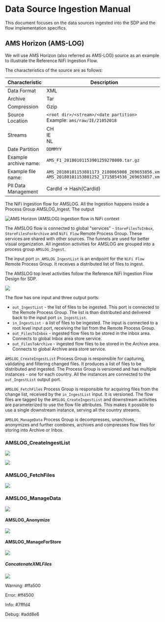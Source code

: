 # Data Source Ingestion Manual

This document focuses on the data sources ingested into the SDP and the flow implementation specifics.

## AMS Horizon (AMS-LOG)

We will use AMS Horizon (also referred as AMS-LOG) source as an example to illustrate the Reference NiFi Ingestion Flow.

The characteristics of the source are as follows:

| Characteristic        | Description                                                  |
| --------------------- | ------------------------------------------------------------ |
| Data Format           | XML                                                          |
| Archive               | Tar                                                          |
| Compression           | Gzip                                                         |
| Source Location       | `<root dir>/<stream>/<date partition>`<br />Example: `ams/raw/IE/21052018` |
| Streams               | CH<br />IE<br />NL                                           |
| Date Partition        | `DDMMYY`                                                     |
| Example archive name: | `AMS_F1_20180101153901259278000.tar.gz`                      |
| Example file name:    | `AMS_20180101153801173_2180065008_269653856.xml`<br />`AMS_20180101153801252_1715854536_269653857.xml` |
| PII Data Management   | CardId -> Hash(CardId)                                       |

The NiFi ingestion flow for AMSLOG. All the Ingestion happens inside a Process Group AMSLOG_Ingest. The output 

![AMS Horizon (AMSLOG) ingestion flow in NiFi context](C:\Sandbox\docs\archinotes\DataPlatform\.assets\DataSourceIngestionManual_AMSLOG_01_Context.PNG)

The AMSLOG flow is connected to global "services" - `StoreFilesToInbox`, `StoreFilesForArchive` and `NiFi Flow` Remote Process Group. These services are shared with other sources. The funnels are used for better visual organization. All ingestion activities for AMSLOG are grouped into a process group `AMSLOG_Ingest`.

The input port `in_AMSLOG_IngestList` is an endpoint for the `NiFi Flow`  Remote Process Group. It receives a distributed list of files to ingest.

The AMSLOG top level activities follow the Reference NiFi Ingestion Flow Design for SDP.

![](C:\Sandbox\docs\archinotes\DataPlatform\.assets\DataSourceIngestionManual_AMSLOG_02_Ingest.PNG)

The flow has one input and three output ports:

* `out_IngestList` - the list of files to be ingested. This port is connected to the Remote Process Group. The list is than distributed and delivered back to the input port `in_IngestList`.
* `in_IngestList` - a list of files to be ingested. The input is connected to a root level input port, receiving the list from the Remote Process Group.
* `out_FilesToInbox` - ingested flow files to be stored in the Inbox area. Connects to global Inbox area store service.
* `out_FilesToArchive` - ingested flow files to be stored in the Archive area. Connects to global Archive area store service.

`AMSLOG_CreateIngestList`  Process Group is responsible for capturing, validating and filtering changed files. It produces a list of files to be distributed and ingested. The Process Group is versioned and has multiple instances - one for each country. All the instances are connected to the `out_IngestList`  output port.

`AMSLOG_FetchFiles` Process Group is responsible for acquiring files from the change list, received by the `in_IngestList`  input. It is versioned. The flow files are tagged by the `AMSLOG_CreateIngestList`  and downstream activities are parameterized to use the flow file attributes. This makes it possible to use a single downstream instance, serving all the country streams.

`AMSLOG_ManageData` Process Group is decompresses, unarchives, anonymizes and further combines, archives and compresses flow files for storing into Archive or Inbox.

### AMSLOG_CreateIngestList

![](C:\Sandbox\docs\archinotes\DataPlatform\.assets\DataSourceIngestionManual_AMSLOG_03_CreateIngestLIst.PNG)





![](C:\Sandbox\docs\archinotes\DataPlatform\.assets\DataSourceIngestionManual_AMSLOG_03_02_ValidateAndFilter.PNG)



### AMSLOG_FetchFiles

![](C:\Sandbox\docs\archinotes\DataPlatform\.assets\DataSourceIngestionManual_AMSLOG_04_FetchFiles.PNG)





### AMSLOG_ManageData

![](C:\Sandbox\docs\archinotes\DataPlatform\.assets\DataSourceIngestionManual_AMSLOG_05_ManageData.PNG)



#### AMSLOG_Anonymize

![](C:\Sandbox\docs\archinotes\DataPlatform\.assets\DataSourceIngestionManual_AMSLOG_05_02_Anonymize.PNG)





#### AMSLOG_ManageForStore

![](C:\Sandbox\docs\archinotes\DataPlatform\.assets\DataSourceIngestionManual_AMSLOG_05_03_ManageForStore.PNG)



##### ConcatenateXMLFiles

![](C:\Sandbox\docs\archinotes\DataPlatform\.assets\DataSourceIngestionManual_AMSLOG_05_04_ConcatenateXMLFiles.PNG)



Warning: #ffa500

Error: #ff4500

Info: #7fffd4

Debug: #add8e6



